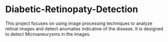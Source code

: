 # Diabetic-Retinopaty-Detection
This project focuses on using image processing techniques to analyze retinal images and detect anomalies indicative of the disease. It is designed to detect Microaneurysms in the images.
